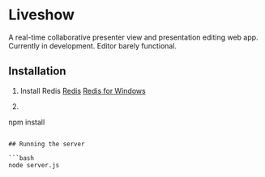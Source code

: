 # Liveshow

A real-time collaborative presenter view and presentation editing web app. Currently in development. Editor barely functional.

## Installation

1. Install Redis
  [Redis](http://redis.io)
  [Redis for Windows](https://github.com/MSOpenTech/redis)
2. ```bash
npm install
```

## Running the server

```bash
node server.js
```
